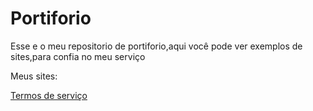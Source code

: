 # Portiforio
 Esse e o meu repositorio de portiforio,aqui você pode ver exemplos de sites,para confia no meu serviço

 Meus sites:

 <a href="home.html">Termos de serviço</a>
